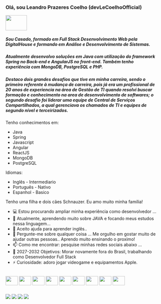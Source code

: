 ### Olá, sou Leandro Prazeres Coelho (devLeCoelhoOfficial)
<div style="display: inline_block">
  <img align="center"height="50" width="70" src="https://cdn.worldvectorlogo.com/logos/bandeirado-brasil.svg">
  
</div>

##### Sou Casado, formado em Full Stack Desenvolvimento Web pela DigitalHouse e formando em Análise e Desenvolvimento de Sistemas. 

##### Atualmente desenvolvo soluções em Java com utilização do framework Spring no Back-end e AngularJS no front-end. Também tenho experiência com MongoDB, PostgreSQL e PHP.

##### Destaco dois grandes desafios que tive em minha carreira, sendo o primeiro referente à mudança de carreira, pois já era um profissional de 20 anos de experiencia na área de Gestão de TI quando resolvi buscar formação e conhecimento na area de desenvolvimento de softwares; o segundo desafio foi liderar uma equipe de Central de Serviços Compartilhados, a qual gerenciava os chamados de TI e equipes de segundo nível e terceirizados. 

Tenho conhecimentos em:
- Java
- Spring
- Javascript
- Angular
- ReactJS
- MongoDB
- PostgreSQL

Idiomas:
- Inglês - Intermediario
- Português - Nativo
- Espanhol - Basico

Tenho uma filha e dois cães Schnauzer. Eu amo muito minha família!

- 💻 Estou procurando ampliar minha experiência como desenvolvedor ...
- 🌱 Atualmente, aprendendo muito sobre JAVA e focando meus estudos nessa linguagem...
- 🤔 Aceito ajuda para aprender inglês..
- 💬 Pergunte-me sobre qualquer coisa ... Me orgulho em gostar muito de ajudar outras pessoas.. Aprendo muito ensinando o proximo!
- 📫 Como me encontrar: pesquise minhas redes sociais abaixo ...
- 🥅 2027-2032 Objetivos: Morar novamente fora do Brasil, trabalhando como Desenvolvedor Full Stack
- ⚡ Curiosidade: adoro jogar videogame e equipamentos Apple. 

<div style="display: inline_block"><br>

  <img align="center" height="30" width="40" src="https://cdn.worldvectorlogo.com/logos/jee-3.svg">
  <img align="center" height="30" width="40" src="https://cdn.worldvectorlogo.com/logos/logo-javascript.svg">
  <img align="center"height="30" width="40" src="https://cdn.worldvectorlogo.com/logos/react-2.svg">
  <img align="center"height="30" width="40" src="https://cdn.worldvectorlogo.com/logos/html-1.svg">
  <img align="center"height="30" width="40" src="https://cdn.worldvectorlogo.com/logos/bootstrap-4.svg">
  <img align="center"height="30" width="40" src="https://cdn.worldvectorlogo.com/logos/css-3.svg">
  <img align="center"height="30" width="40" src="https://cdn.worldvectorlogo.com/logos/vue-9.svg">
  <img align="center"height="30" width="40" src="https://cdn.worldvectorlogo.com/logos/php-1.svg">
  <img align="center"height="30" width="40" src="https://cdn.worldvectorlogo.com/logos/apple-11.svg">
  
</div>
  
  ##
 
<div> 
  <a href="https://instagram.com/lecoelhoofficial" target="_blank"><img src="https://img.shields.io/badge/-Instagram-%23E4405F?style=for-the-badge&logo=instagram&logoColor=white" target="_blank"></a>
 <a href="https://discord.gg/MBXryGEB" target="_blank"><img src="https://img.shields.io/badge/Discord-7289DA?style=for-the-badge&logo=discord&logoColor=white" target="_blank"></a> 
  <a href = "mailto:devleandrocoelho@gmail.com"><img src="https://img.shields.io/badge/-Gmail-%23333?style=for-the-badge&logo=gmail&logoColor=white" target="_blank"></a>
  <a href="https://www.linkedin.com/in/lecoelhoofficial/" target="_blank"><img src="https://img.shields.io/badge/-LinkedIn-%230077B5?style=for-the-badge&logo=linkedin&logoColor=white" target="_blank"></a> 
</div>
